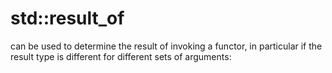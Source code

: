 # std::result\_of 
  can be used to determine the result of invoking a functor, 
  in particular if the result type is different for different sets of 
  arguments:
